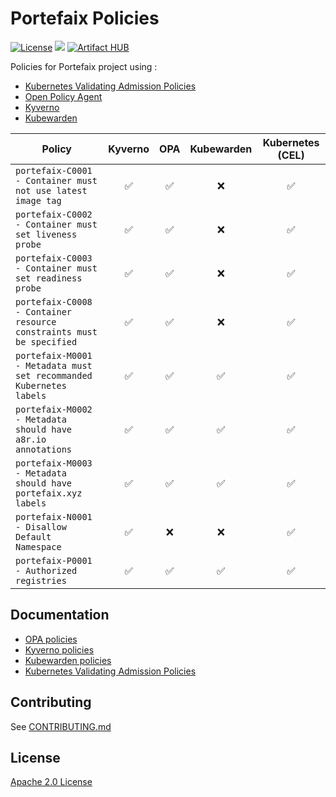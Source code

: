 # Portefaix Policies

[![License](https://img.shields.io/badge/License-Apache%202.0-blue.svg)](https://opensource.org/licenses/Apache-2.0)
[![](https://gitpolicies.com/portefaix-policies/charts/workflows/Release%20Charts/badge.svg?branch=master)](https://gitpolicies.com/portefaix-policies/charts/actions)
[![Artifact HUB](https://img.shields.io/endpoint?url=https://artifacthub.io/badge/repository/portefaix-policies)](https://artifacthub.io/packages/search?repo=portefaix-policies)

Policies for Portefaix project using :

- [Kubernetes Validating Admission Policies](https://kubernetes.io/docs/reference/access-authn-authz/validating-admission-policy/)
- [Open Policy Agent](https://www.openpolicyagent.org/)
- [Kyverno](https://kyverno.io/)
- [Kubewarden](https://www.kubewarden.io/)

| Policy                                                               |      Kyverno       |        OPA         |     Kubewarden     |  Kubernetes (CEL)  |
| -------------------------------------------------------------------- | :----------------: | :----------------: | :----------------: | :----------------: |
| `portefaix-C0001 - Container must not use latest image tag`          | :white_check_mark: | :white_check_mark: |        :x:         | :white_check_mark: |
| `portefaix-C0002 - Container must set liveness probe`                | :white_check_mark: | :white_check_mark: |        :x:         | :white_check_mark: |
| `portefaix-C0003 - Container must set readiness probe`               | :white_check_mark: | :white_check_mark: |        :x:         | :white_check_mark: |
| `portefaix-C0008 - Container resource constraints must be specified` | :white_check_mark: | :white_check_mark: |        :x:         | :white_check_mark: |
| `portefaix-M0001 - Metadata must set recommanded Kubernetes labels`  | :white_check_mark: | :white_check_mark: | :white_check_mark: | :white_check_mark: |
| `portefaix-M0002 - Metadata should have a8r.io annotations`          | :white_check_mark: | :white_check_mark: | :white_check_mark: | :white_check_mark: |
| `portefaix-M0003 - Metadata should have portefaix.xyz labels`        | :white_check_mark: | :white_check_mark: | :white_check_mark: | :white_check_mark: |
| `portefaix-N0001 - Disallow Default Namespace`                       | :white_check_mark: |        :x:         |        :x:         | :white_check_mark: |
| `portefaix-P0001 - Authorized registries`                            | :white_check_mark: | :white_check_mark: | :white_check_mark: | :white_check_mark: |

## Documentation

- [OPA policies](https://github.com/nlamirault/portefaix-policies/tree/master/opa)
- [Kyverno policies](https://github.com/nlamirault/portefaix-policies/tree/master/kyverno)
- [Kubewarden policies](https://github.com/nlamirault/portefaix-policies/tree/master/kubewarden)
- [Kubernetes Validating Admission Policies](https://github.com/nlamirault/portefaix-policies/tree/master/cel)

## Contributing

See [CONTRIBUTING.md](./CONTRIBUTING.md)

## License

[Apache 2.0 License](./LICENSE)
